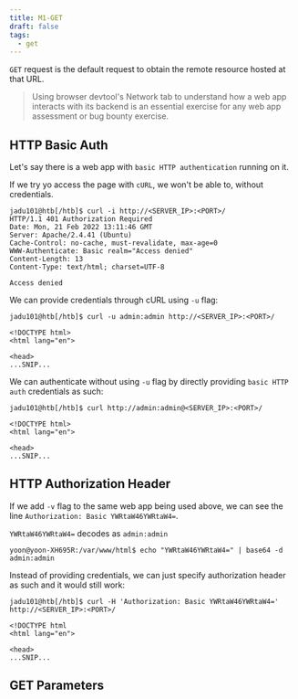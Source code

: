 ```yaml
---
title: M1-GET
draft: false
tags:
  - get
---
```

`GET` request is the default request to obtain the remote resource hosted at that URL.

> Using browser devtool's Network tab to understand how a web app interacts with its backend is an essential exercise for any web app assessment or bug bounty exercise.


## HTTP Basic Auth

Let's say there is a web app with `basic HTTP authentication` running on it.

If we try yo access the page with `cURL`, we won't be able to, without credentials.

```shell-session
jadu101@htb[/htb]$ curl -i http://<SERVER_IP>:<PORT>/
HTTP/1.1 401 Authorization Required
Date: Mon, 21 Feb 2022 13:11:46 GMT
Server: Apache/2.4.41 (Ubuntu)
Cache-Control: no-cache, must-revalidate, max-age=0
WWW-Authenticate: Basic realm="Access denied"
Content-Length: 13
Content-Type: text/html; charset=UTF-8

Access denied
```

We can provide credentials through cURL using `-u` flag:

```shell-session
jadu101@htb[/htb]$ curl -u admin:admin http://<SERVER_IP>:<PORT>/

<!DOCTYPE html>
<html lang="en">

<head>
...SNIP...
```

We can authenticate without using `-u` flag by directly providing `basic HTTP auth` credentials as such:

```shell-session
jadu101@htb[/htb]$ curl http://admin:admin@<SERVER_IP>:<PORT>/

<!DOCTYPE html>
<html lang="en">

<head>
...SNIP...
```


## HTTP Authorization Header

If we add `-v` flag to the same web app being used above, we can see the line `Authorization: Basic YWRtaW46YWRtaW4=`.

`YWRtaW46YWRtaW4=` decodes as `admin:admin`

```
yoon@yoon-XH695R:/var/www/html$ echo "YWRtaW46YWRtaW4=" | base64 -d
admin:admin
```

Instead of providing credentials, we can just specify authorization header as such and it would still work:

```
jadu101@htb[/htb]$ curl -H 'Authorization: Basic YWRtaW46YWRtaW4=' http://<SERVER_IP>:<PORT>/

<!DOCTYPE html
<html lang="en">

<head>
...SNIP...
```

## GET Parameters

